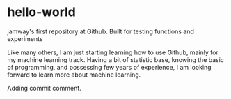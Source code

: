 # hello-world
jamway's first repository at Github. Built for testing functions and experiments

Like many others, I am just starting learning how to use Github, mainly for my machine learning track.
Having a bit of statistic base, knowing the basic of programming, and possessing few years of experience, I am looking forward to learn more about machine learning.

Adding commit comment.

